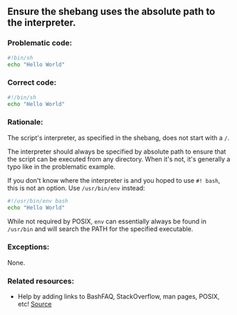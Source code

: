 ## Ensure the shebang uses the absolute path to the interpreter.

### Problematic code:

```sh
#!bin/sh
echo "Hello World"
```

### Correct code:

```sh
#!/bin/sh
echo "Hello World"
```

### Rationale:

The script's interpreter, as specified in the shebang, does not start with a `/`.

The interpreter should always be specified by absolute path to ensure that the script can be executed from any directory. When it's not, it's generally a typo like in the problematic example.

If you don't know where the interpreter is and you hoped to use `#! bash`, this is not an option. Use `/usr/bin/env` instead:

```sh
#!/usr/bin/env bash
echo "Hello World"
``` 

While not required by POSIX, `env` can essentially always be found in `/usr/bin` and will search the PATH for the specified executable.

### Exceptions:

None.

### Related resources:

* Help by adding links to BashFAQ, StackOverflow, man pages, POSIX, etc!
[Source](https://github.com/koalaman/shellcheck/wiki/SC2239)

